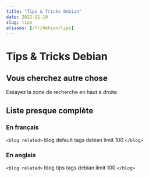 ```yaml
---
title: "Tips & Tricks Debian"
date: 2012-11-10
slug: tips
aliases: [/fr/debian/tips]
---
```

# Tips & Tricks Debian

## Vous cherchez autre chose
Essayez la zone de recherche en haut à droite.

## Liste presque complète

### En français

`<blog related>`
  blog   default
  tags   debian
  limit 100
`</blog>`

### En anglais

`<blog related>`
  blog   tips
  tags   debian
  limit 100
`</blog>`

